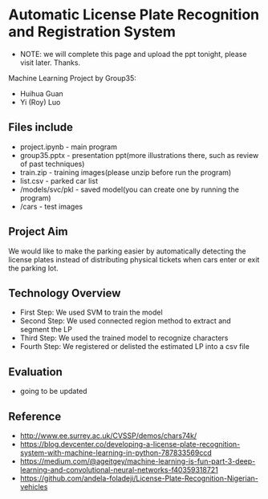 # Automatic License Plate Recognition and Registration System

* NOTE: we will complete this page and upload the ppt tonight, please visit later. Thanks.

Machine Learning Project by Group35:
* Huihua Guan
* Yi (Roy) Luo

## Files include
* project.ipynb - main program
* group35.pptx - presentation ppt(more illustrations there, such as review of past techniques)
* train.zip - training images(please unzip before run the program)
* list.csv - parked car list
* /models/svc/pkl - saved model(you can create one by running the program)
* /cars - test images

## Project Aim

We would like to make the parking easier by automatically detecting the license plates instead of distributing physical tickets when cars enter or exit the parking lot.

## Technology Overview

* First Step: We used SVM to train the model
* Second Step: We used connected region method to extract and segment the LP
* Third Step: We used the trained model to recognize characters
* Fourth Step: We registered or delisted the estimated LP into a csv file

## Evaluation

* going to be updated

## Reference
* http://www.ee.surrey.ac.uk/CVSSP/demos/chars74k/
* https://blog.devcenter.co/developing-a-license-plate-recognition-system-with-machine-learning-in-python-787833569ccd
* https://medium.com/@ageitgey/machine-learning-is-fun-part-3-deep-learning-and-convolutional-neural-networks-f40359318721
* https://github.com/andela-foladeji/License-Plate-Recognition-Nigerian-vehicles

